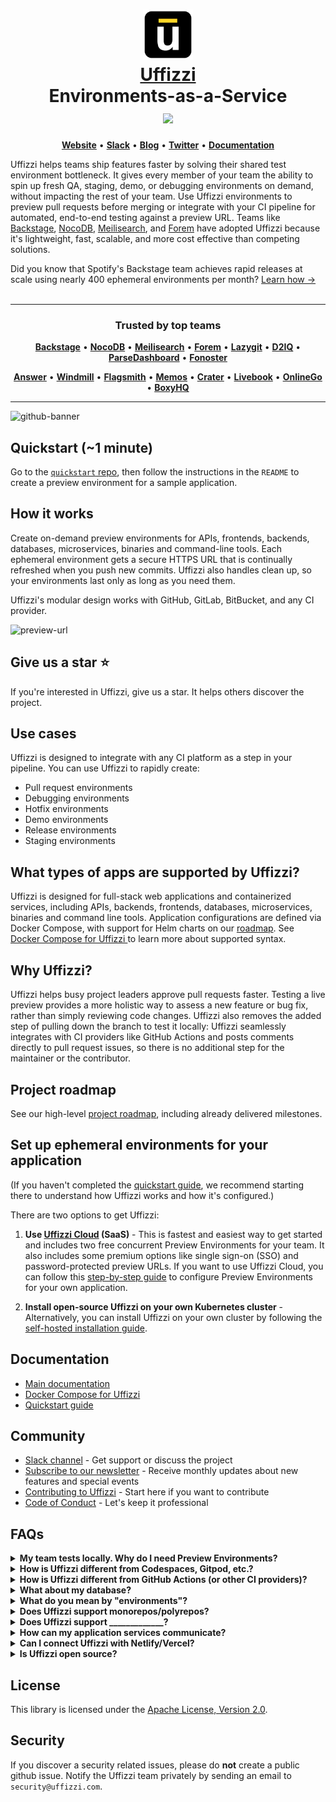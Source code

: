 <div align="center" style="border-bottom: none">
  <h1>
    <div>
        <a href="https://www.uffizzi.com">
            <img src="misc/uffizzi-icon.png" width="80" />
            <br>
            Uffizzi
        </a>
    </div>
    Environments-as-a-Service <br>
    <a href="https://opensource.org/licenses/Apache-2.0">
        <img src="https://img.shields.io/badge/License-Apache%202.0-blue.svg">
    </a>
  </h1>
    <p align="center">
        <a href="http://www.uffizzi.com"><b>Website</b></a> •
        <a href="https://join.slack.com/t/uffizzi/shared_invite/zt-ffr4o3x0-J~0yVT6qgFV~wmGm19Ux9A"><b>Slack</b></a> •
        <a href="https://blog.nocodb.com/"><b>Blog</b></a> •
        <a href="https://twitter.com/_Uffizzi"><b>Twitter</b></a> •
        <a href="https://docs.uffizzi.com/"><b>Documentation</b></a>
    </p>
</div align="center" style="border-bottom: none">

Uffizzi helps teams ship features faster by solving their shared test environment bottleneck. It gives every member of your team the ability to spin up fresh QA, staging, demo, or debugging environments on demand, without impacting the rest of your team. Use Uffizzi environments to preview pull requests before merging or integrate with your CI pipeline for automated, end-to-end testing against a preview URL. Teams like [Backstage](), [NocoDB](), [Meilisearch](), and [Forem]() have adopted Uffizzi because it's lightweight, fast, scalable, and more cost effective than competing solutions.

Did you know that Spotify's Backstage team achieves rapid releases at scale using nearly 400 ephemeral environments per month? [Learn how →](https://www.uffizzi.com/ephemeral-environments)
&nbsp;  
&nbsp;  

<hr>

<h3 align="center" style="border-bottom: none">
 <div>
   Trusted by top teams
 </div>  
</h3>
   <p align="center">
    <a href="https://backstage.spotify.com"><b>Backstage</b></a> •
    <a href="https://www.nocodb.com"><b>NocoDB</b></a> •
    <a href="https://www.meilisearch.com"><b>Meilisearch</b></a> •
    <a href="https://www.forem.com"><b>Forem</b></a> •
    <a href="https://github.com/jesseduffield/lazygit"><b>Lazygit</b></a> •
    <a href="https://d2iq.com"><b>D2IQ</b></a> •
    <a href="https://github.com/parse-community/parse-dashboard"><b>ParseDashboard</b></a> •
    <a href="https://fonoster.com/"><b>Fonoster</b></a>
   </p>

  <p align="center">
    <a href="https://answer.dev/"><b>Answer</b></a> •
    <a href="https://www.windmill.dev/"><b>Windmill</b></a> •
    <a href="https://flagsmith.com/"><b>Flagsmith</b></a> •
    <a href="https://usememos.com/"><b>Memos</b></a> •
    <a href="https://craterapp.com/"><b>Crater</b></a> •
    <a href="https://livebook.dev/"><b>Livebook</b></a> •
    <a href="https://online-go.com/"><b>OnlineGo</b></a> •
    <a href="https://boxyhq.com/"><b>BoxyHQ</b></a>
  </p>
<hr>

![github-banner](https://user-images.githubusercontent.com/7218230/191119628-4d39c65d-465f-4011-9370-d53d7b54d8cc.png)


## Quickstart (~1 minute)

Go to the [`quickstart` repo](https://github.com/UffizziCloud/quickstart#uffizzi-quickstart--1-minute), then follow the instructions in the `README` to create a preview environment for a sample application.

## How it works
Create on-demand preview environments for APIs, frontends, backends, databases, microservices, binaries and command-line tools. Each ephemeral environment gets a secure HTTPS URL that is continually refreshed when you push new commits. Uffizzi also handles clean up, so your environments last only as long as you need them.  

Uffizzi's modular design works with GitHub, GitLab, BitBucket, and any CI provider.

<img width="600" alt="preview-url" src="https://user-images.githubusercontent.com/7218230/194924634-391aff82-8adf-473b-800e-a20dcdab82dd.png">

## Give us a star ⭐️
If you're interested in Uffizzi, give us a star. It helps others discover the project.

## Use cases

Uffizzi is designed to integrate with any CI platform as a step in your pipeline. You can use Uffizzi to rapidly create:  

- Pull request environments  
- Debugging environments  
- Hotfix environments  
- Demo environments  
- Release environments
- Staging environments  

## What types of apps are supported by Uffizzi?

Uffizzi is designed for full-stack web applications and containerized services, including APIs, backends, frontends, databases, microservices, binaries and command line tools. Application configurations are defined via Docker Compose, with support for Helm charts on our [roadmap](https://github.com/orgs/UffizziCloud/projects/2/views/1?layout=board&pane=issue&itemId=6460813). See [Docker Compose for Uffizzi ](https://docs.uffizzi.com/references/compose-spec/) to learn more about supported syntax.

## Why Uffizzi?

Uffizzi helps busy project leaders approve pull requests faster. Testing a live preview provides a more holistic way to assess a new feature or bug fix, rather than simply reviewing code changes. Uffizzi also removes the added step of pulling down the branch to test it locally: Uffizzi seamlessly integrates with CI providers like GitHub Actions and posts comments directly to pull request issues, so there is no additional step for the maintainer or the contributor.

## Project roadmap

See our high-level [project roadmap](https://github.com/orgs/UffizziCloud/projects/2/views/1?layout=board), including already delivered milestones.

## Set up ephemeral environments for your application

(If you haven't completed the [quickstart guide](https://github.com/UffizziCloud/quickstart), we recommend starting there to understand how Uffizzi works and how it's configured.)  

There are two options to get Uffizzi:  

1. **Use [Uffizzi Cloud](https://uffizzi.com) (SaaS)** - This is fastest and easiest way to get started and includes two free concurrent Preview Environments for your team. It also includes some premium options like single sign-on (SSO) and password-protected preview URLs. If you want to use Uffizzi Cloud, you can follow this [step-by-step guide](https://docs.uffizzi.com/set-up-uffizzi-for-your-application) to configure Preview Environments for your own application.  

2. **Install open-source Uffizzi on your own Kubernetes cluster** - Alternatively, you can install Uffizzi on your own cluster by following the [self-hosted installation guide](INSTALL.md).

## Documentation

- [Main documentation](https://docs.uffizzi.com)
- [Docker Compose for Uffizzi ](https://docs.uffizzi.com/references/compose-spec/)
- [Quickstart guide](https://github.com/UffizziCloud/quickstart)

## Community

- [Slack channel](https://join.slack.com/t/uffizzi/shared_invite/zt-ffr4o3x0-J~0yVT6qgFV~wmGm19Ux9A) - Get support or discuss the project  
- [Subscribe to our newsletter](http://eepurl.com/hsws0b) - Receive monthly updates about new features and special events  
- [Contributing to Uffizzi](CONTRIBUTING.md) - Start here if you want to contribute
- [Code of Conduct](CODE_OF_CONDUCT.md) - Let's keep it professional

## FAQs

<details><summary><b>My team tests locally. Why do I need Preview Environments?</b></summary>
<ol>
  <li>Preview Environments more closely resemble production. Uffizzi deploys images built from your CI pipeline—similar to the ones deployed to a production environment. Uffizzi Preview Environments also include a full network stack, including a domain and TLS certificate.</li>
  <li>Preview Environments provide a quality gate to help keep dirty code out of your main branch. Teams can test new features or bug fixes in clean, isolated environments.</li>
  <li>Public preview URLs allow every stakeholder on a team to review features and bug fixes. This helps shorten the feedback loop between developer and reviewer/tester, resulting in faster releases.</li>
</ol>
</details>

<details><summary><b>How is Uffizzi different from Codespaces, Gitpod, etc.?</b></summary>
<p>Codespaces, Gitpod, and similar tools provide development environments hosted in the cloud. They let you open code editors like VS Code in your browser and make it easy to standardize development environments for your whole team. They can also provide developers access to more powerful machines than typically available on a laptop or desktop.</p>

<p>Uffizzi, by contrast, is downstream of these tools—i.e., Uffizzi Preview Environments are intended to be used once your code is ready for review. When added to your CI pipeline, Uffizzi will create a Preview Environment after a pull request is opened. Uffizzi works with whatever development method you choose—whether local or with cloud-based development environments like Gitpod or Codespaces.</p>

<p>Uffizzi is most useful for peer review, team leaders, QA, or anyone testing branches before they're merged with a shared branch such as main or master. </p>
</details>

<details><summary><b>How is Uffizzi different from GitHub Actions (or other CI providers)?</b></summary>
Uffizzi does not replace GitHub Actions or any other CI provider. Uffizzi previews are meant to be added as a step in your existing CI pipeline, after your container images are built and pushed to a container registry.
</details>

<details><summary><b>What about my database?</b></summary>
<p>All services defined by your Docker Compose file are deployed to Preview Environments as containers—this includes databases, caches, and other datastores. This means that even if you use a managed database service like Amazon RDS for production, you should use a database <i>image</i> in your Compose (See <a href="https://github.com/UffizziCloud/quickstart/blob/fc0afa8c7b62c342bdf5fda8f5dc5b25c7a23dab/docker-compose.uffizzi.yml#L14-L23">this example</a> that uses a <code>postgres</code> image from Docker Hub).</p>

<p>If your application requires test data, you will need to seed your database when your Preview Environment is created. Here are two methods for seeding databases:</p>
<ol>
  <li>Load an SQL dump file upon container initialization.</li>
  <li>Use a language/framework-specific migration tool such as <code>db:migrate</code> for Rails or <code>manage.py loaddata</code> for Django.</li>
</ol>  

<a href="https://www.uffizzi.com/preview-environments-guide/database-seeding">Learn more about database seeding in Uffizzi</a>
</details>

<details><summary><b>What do you mean by "environments"?</b></summary>
Uffizzi Preview Environments are deployed upon Kubernetes. Uffizzi performs a translation from Compose to Kubernetes, where your application is deployed as a Pod to an isolated Namespace within a cluster. This abstraction helps reduce a team's infrastructure footprint and associated overhead. Uffizzi also creates a unique hostname for each Preview Environment and provision a TLS certificate. Each Preview Environment exposes one socket that can receive HTTP traffic. Every container defined by your Compose can communicate with each other on an internal network via <code>localhost</code>. Application instances that belong to different Preview Environments may only communicate via the public Internet. See the <a href="./INSTALL.md">self-hosted installation guide</a> for more architecture details.
</details>

<details><summary><b>Does Uffizzi support monorepos/polyrepos?</b></summary>
Yes. Your CI pipeline will typically include a series of <code>build</code>/<code>push</code> steps for each of the components of your application. Uffizzi just needs to know the fully qualified container registry URL for where to find these built images.
</details>

<details><summary><b>Does Uffizzi support _____________?</b></summary>
Uffizzi is container-centric, so in general, if your application can be containerized, described with Docker Compose, and accepts HTTP traffic, Uffizzi can preview it. Uffizzi supports web applications, microservices, databases, binaries, and command-line tools.
</details>

<details><summary><b>How can my application services communicate?</b></summary>
Just like when you run <code>docker-compose up</code> locally, all the <code>services</code> defined in your Compose share a local network and can communicate via <code>localhost</code>. Application instances that belong to different Preview Environments may only communicate via the public Internet.
</details>

<details><summary><b>Can I connect Uffizzi with Netlify/Vercel?</b></summary>
Yes. While Uffizzi supports full-stack previews, some users who already leverage frontend platforms like <a href="https://www.netlify.com">Netlify</a> or <a href="https://vercel.com">Vercel</a> want to add Uffizzi previews for their APIs/backend. For help configuring this scenario see:  
<ul>
  <li><a href="https://github.com/UffizziCloud/netlify-uffizzi-previews">Netlify + Uffizzi</a></li>  
  <li><a href="https://github.com/UffizziCloud/foodadvisor">Vercel + Uffizzi</a></li>
</ul>
</details>

<details><summary><b>Is Uffizzi open source?</b></summary>
Yes. If you have access to a Kubernetes cluster, you can install Uffizzi via Helm. Follow the <a href="INSTALL.md">self-hosted installation guide</a>.
</details>

## License

This library is licensed under the [Apache License, Version 2.0](LICENSE).

## Security

If you discover a security related issues, please do **not** create a public github issue. Notify the Uffizzi team privately by sending an email to `security@uffizzi.com`.
